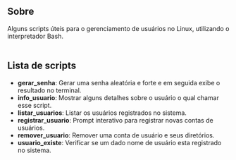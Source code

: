 ## Sobre
Alguns scripts úteis para o gerenciamento de usuários no Linux, utilizando o interpretador Bash. <br><br>

## Lista de scripts
+ **gerar_senha**:   Gerar uma senha aleatória e forte e em seguida exibe o resultado no terminal.<br>
+ **info_usuario**:   Mostrar alguns detalhes sobre o usuário o qual chamar esse script.<br>
+ **listar_usuarios**:   Listar os usuários registrados no sistema.<br>
+ **registrar_usuario**:   Prompt interativo para registrar novas contas de usuários.<br>
+ **remover_usuario**:   Remover uma conta de usuário e seus diretórios.<br>
+ **usuario_existe**:   Verificar se um dado nome de usuário esta registrado no sistema.<br>
